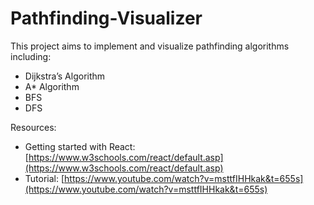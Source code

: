 # Pathfinding-Visualizer

This project aims to implement and visualize pathfinding algorithms including:
- Dijkstra’s Algorithm
- A* Algorithm
- BFS 
- DFS







Resources: 
- Getting started with React:
[https://www.w3schools.com/react/default.asp](https://www.w3schools.com/react/default.asp)
- Tutorial:
[https://www.youtube.com/watch?v=msttfIHHkak&t=655s](https://www.youtube.com/watch?v=msttfIHHkak&t=655s)

